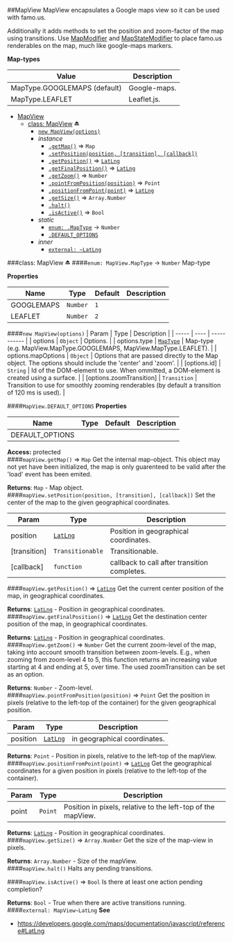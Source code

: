 <a name="module_MapView"></a>
##MapView
MapView encapsulates a Google maps view so it can be used with famo.us.

Additionally it adds methods to set the position and zoom-factor of the map using transitions.
Use [MapModifier](MapModifier) and [MapStateModifier](MapStateModifier) to place famo.us renderables on the map, much like google-maps markers.

**Map-types**

|Value|Description|
|---|---|
|MapType.GOOGLEMAPS (default)|Google-maps.|
|MapType.LEAFLET|Leaflet.js.|


* [MapView](#module_MapView)
  * [class: MapView](#exp_module_MapView--MapView) ⏏
    * [`new MapView(options)`](#new_module_MapView--MapView_new)
    * _instance_
      * [`.getMap()`](#module_MapView--MapView#getMap) ⇒ <code>Map</code>
      * [`.setPosition(position, [transition], [callback])`](#module_MapView--MapView#setPosition)
      * [`.getPosition()`](#module_MapView--MapView#getPosition) ⇒ <code>[LatLng](https://developers.google.com/maps/documentation/javascript/reference#LatLng)</code>
      * [`.getFinalPosition()`](#module_MapView--MapView#getFinalPosition) ⇒ <code>[LatLng](https://developers.google.com/maps/documentation/javascript/reference#LatLng)</code>
      * [`.getZoom()`](#module_MapView--MapView#getZoom) ⇒ <code>Number</code>
      * [`.pointFromPosition(position)`](#module_MapView--MapView#pointFromPosition) ⇒ <code>Point</code>
      * [`.positionFromPoint(point)`](#module_MapView--MapView#positionFromPoint) ⇒ <code>[LatLng](https://developers.google.com/maps/documentation/javascript/reference#LatLng)</code>
      * [`.getSize()`](#module_MapView--MapView#getSize) ⇒ <code>Array.Number</code>
      * [`.halt()`](#module_MapView--MapView#halt)
      * [`.isActive()`](#module_MapView--MapView#isActive) ⇒ <code>Bool</code>
    * _static_
      * [`enum: .MapType`](#module_MapView--MapView.MapType) → <code>Number</code>
      * [`.DEFAULT_OPTIONS`](#module_MapView--MapView.DEFAULT_OPTIONS)
    * _inner_
      * [`external: ~LatLng`](#external_LatLng)

<a name="exp_module_MapView--MapView"></a>
###class: MapView ⏏
<a name="module_MapView--MapView.MapType"></a>
####`enum: MapView.MapType` → <code>Number</code>
Map-type

**Properties**

| Name | Type | Default | Description |
| ---- | ---- | ------- |----------- |
| GOOGLEMAPS | <code>Number</code> | `1` |  |
| LEAFLET | <code>Number</code> | `2` |  |

<a name="new_module_MapView--MapView_new"></a>
####`new MapView(options)`
| Param | Type | Description |
| ----- | ---- | ----------- |
| options | <code>Object</code> | Options. |
| options.type | <code>[MapType](#module_MapView--MapView.MapType)</code> | Map-type (e.g. MapView.MapType.GOOGLEMAPS, MapView.MapType.LEAFLET). |
| options.mapOptions | <code>Object</code> | Options that are passed directly to the Map object. The options should include the 'center' and 'zoom'. |
| \[options.id\] | <code>String</code> | Id of the DOM-element to use. When ommitted, a DOM-element is created using a surface. |
| \[options.zoomTransition\] | <code>Transition</code> | Transition to use for smoothly zooming renderables (by default a transition of 120 ms is used). |

<a name="module_MapView--MapView.DEFAULT_OPTIONS"></a>
####`MapView.DEFAULT_OPTIONS`
**Properties**

| Name | Type | Default | Description |
| ---- | ---- | ------- |----------- |
| DEFAULT_OPTIONS |  |  |  |

**Access:** protected  
<a name="module_MapView--MapView#getMap"></a>
####`mapView.getMap()` ⇒ <code>Map</code>
Get the internal map-object. This object may not yet have been initialized, the map is only
guarenteed to be valid after the 'load' event has been emited.

**Returns**: <code>Map</code> - Map object.  
<a name="module_MapView--MapView#setPosition"></a>
####`mapView.setPosition(position, [transition], [callback])`
Set the center of the map to the given geographical coordinates.

| Param | Type | Description |
| ----- | ---- | ----------- |
| position | <code>[LatLng](https://developers.google.com/maps/documentation/javascript/reference#LatLng)</code> | Position in geographical coordinates. |
| \[transition\] | <code>Transitionable</code> | Transitionable. |
| \[callback\] | <code>function</code> | callback to call after transition completes. |

<a name="module_MapView--MapView#getPosition"></a>
####`mapView.getPosition()` ⇒ <code>[LatLng](https://developers.google.com/maps/documentation/javascript/reference#LatLng)</code>
Get the current center position of the map, in geographical coordinates.

**Returns**: <code>[LatLng](https://developers.google.com/maps/documentation/javascript/reference#LatLng)</code> - Position in geographical coordinates.  
<a name="module_MapView--MapView#getFinalPosition"></a>
####`mapView.getFinalPosition()` ⇒ <code>[LatLng](https://developers.google.com/maps/documentation/javascript/reference#LatLng)</code>
Get the destination center position of the map, in geographical coordinates.

**Returns**: <code>[LatLng](https://developers.google.com/maps/documentation/javascript/reference#LatLng)</code> - Position in geographical coordinates.  
<a name="module_MapView--MapView#getZoom"></a>
####`mapView.getZoom()` ⇒ <code>Number</code>
Get the current zoom-level of the map, taking into account smooth transition between zoom-levels.
E.g., when zooming from zoom-level 4 to 5, this function returns an increasing value starting at 4 and ending
at 5, over time. The used zoomTransition can be set as an option.

**Returns**: <code>Number</code> - Zoom-level.  
<a name="module_MapView--MapView#pointFromPosition"></a>
####`mapView.pointFromPosition(position)` ⇒ <code>Point</code>
Get the position in pixels (relative to the left-top of the container) for the given geographical position.

| Param | Type | Description |
| ----- | ---- | ----------- |
| position | <code>[LatLng](https://developers.google.com/maps/documentation/javascript/reference#LatLng)</code> | in geographical coordinates. |

**Returns**: <code>Point</code> - Position in pixels, relative to the left-top of the mapView.  
<a name="module_MapView--MapView#positionFromPoint"></a>
####`mapView.positionFromPoint(point)` ⇒ <code>[LatLng](https://developers.google.com/maps/documentation/javascript/reference#LatLng)</code>
Get the geographical coordinates for a given position in pixels (relative to the left-top of the container).

| Param | Type | Description |
| ----- | ---- | ----------- |
| point | <code>Point</code> | Position in pixels, relative to the left-top of the mapView. |

**Returns**: <code>[LatLng](https://developers.google.com/maps/documentation/javascript/reference#LatLng)</code> - Position in geographical coordinates.  
<a name="module_MapView--MapView#getSize"></a>
####`mapView.getSize()` ⇒ <code>Array.Number</code>
Get the size of the map-view in pixels.

**Returns**: <code>Array.Number</code> - Size of the mapView.  
<a name="module_MapView--MapView#halt"></a>
####`mapView.halt()`
Halts any pending transitions.

<a name="module_MapView--MapView#isActive"></a>
####`mapView.isActive()` ⇒ <code>Bool</code>
Is there at least one action pending completion?

**Returns**: <code>Bool</code> - True when there are active transitions running.  
<a name="external_LatLng"></a>
####`external: MapView~LatLng`
**See**

- https://developers.google.com/maps/documentation/javascript/reference#LatLng

